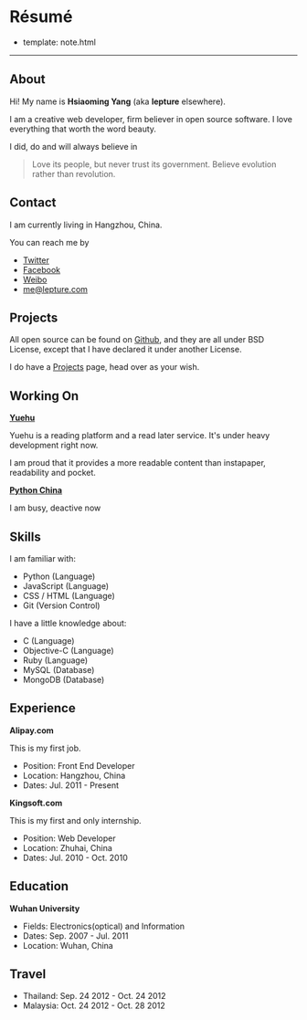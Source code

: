 # Résumé

- template: note.html

---------

## About

Hi! My name is **Hsiaoming Yang** (aka **lepture** elsewhere).

I am a creative web developer, firm believer in open source software.
I love everything that worth the word beauty.

I did, do and will always believe in

> Love its people, but never trust its government.
> Believe evolution rather than revolution.

## Contact

I am currently living in Hangzhou, China.

You can reach me by

- [Twitter](https://twitter.com/lepture)
- [Facebook](https://facebook.com/lepture)
- [Weibo](http://weibo.com/lepture)
- <me@lepture.com>


## Projects

All open source can be found on [Github](https://github.com/lepture),
and they are all under BSD License, except that I have declared it under
another License.

I do have a [Projects](http://lab.lepture.com/) page, head over as your wish.

## Working On

**[Yuehu](http://yuehu.me)**

Yuehu is a reading platform and a read later service. It's under heavy
development right now.

I am proud that it provides a more readable content than instapaper,
  readability and pocket.


**[Python China](http://python-china.org)**

I am busy, deactive now


## Skills

I am familiar with:

- Python (Language)
- JavaScript (Language)
- CSS / HTML (Language)
- Git (Version Control)

I have a little knowledge about:

- C (Language)
- Objective-C (Language)
- Ruby (Language)
- MySQL (Database)
- MongoDB (Database)


## Experience

**Alipay.com**

This is my first job.

- Position: Front End Developer
- Location: Hangzhou, China
- Dates: Jul. 2011 - Present


**Kingsoft.com**

This is my first and only internship.

- Position: Web Developer
- Location: Zhuhai, China
- Dates: Jul. 2010 - Oct. 2010


## Education

**Wuhan University**

- Fields: Electronics(optical) and Information
- Dates: Sep. 2007 - Jul. 2011
- Location: Wuhan, China

## Travel

- Thailand: Sep. 24 2012 - Oct. 24 2012
- Malaysia: Oct. 24 2012 - Oct. 28 2012
